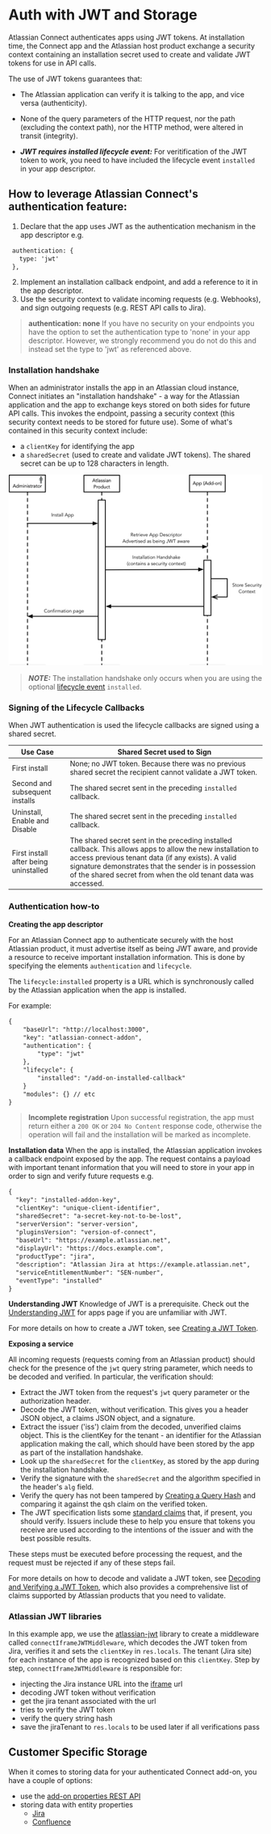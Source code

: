 # Auth with JWT and Storage

Atlassian Connect authenticates apps using JWT tokens. At installation time, the Connect app and the Atlassian host 
product exchange a security context containing an installation secret used to create and validate JWT tokens for use 
in API calls.

The use of JWT tokens guarantees that:

- The Atlassian application can verify it is talking to the app, and vice versa (authenticity).
- None of the query parameters of the HTTP request, nor the path (excluding the context path), nor the HTTP method, 
were altered in transit (integrity).

- **_JWT requires installed lifecycle event:_** For veritification of the JWT token to work, you need to have included the lifecycle event `installed` in your app descriptor.

## How to leverage Atlassian Connect's authentication feature:

1. Declare that the app uses JWT as the authentication mechanism in the app descriptor e.g.
```
 authentication: {
   type: 'jwt'
 },
```
2. Implement an installation callback endpoint, and add a reference to it in the app descriptor.
3. Use the security context to validate incoming requests (e.g. Webhooks), and sign outgoing requests (e.g. REST API calls to Jira).

> **authentication: none**
> If you have no security on your endpoints you have the option to set the authentication type to 'none' in your app descriptor. However, we strongly recommend you do not do this and instead set the type to 'jwt' as referenced above.


### Installation handshake

When an administrator installs the app in an Atlassian cloud instance, Connect initiates an "installation handshake" -  a way for 
the Atlassian application and the app to exchange keys stored on both sides for future API calls. 
This invokes the endpoint, passing a security context (this security context needs to be stored for future use). Some of what's 
contained in this security context include: 
- a `clientKey` for identifying the app
- a `sharedSecret` (used to create and validate JWT tokens). The shared secret can be up to 128 characters in length.

![installation handshake diagram](./images/connect-installation-handshake.png)

> **_NOTE:_**  The installation handshake only occurs when you are using the optional [lifecycle event](https://developer.atlassian.com/platform/forge/events-reference/life-cycle/) `installed`.

### Signing of the Lifecycle Callbacks

When JWT authentication is used the lifecycle callbacks are signed using a shared secret.

| Use Case  | 	Shared Secret used to Sign |
| --------- |--------------------------------------------------------------------------------------------------------------------------------------------------------------------------------------------------------------------------------------------------------------------------------------------|
| First install | None; no JWT token. Because there was no previous shared secret the recipient cannot validate a JWT token. |
| Second and subsequent installs | The shared secret sent in the preceding `installed` callback. |
| Uninstall, Enable and Disable | The shared secret sent in the preceding `installed` callback. |
| First install after being uninstalled | The shared secret sent in the preceding installed callback. This allows apps to allow the new installation to access previous tenant data (if any exists). A valid signature demonstrates that the sender is in possession of the shared secret from when the old tenant data was accessed. |

### Authentication how-to

**Creating the app descriptor**

For an Atlassian Connect app to authenticate securely with the host Atlassian product, it must advertise itself as being 
JWT aware, and provide a resource to receive important installation information. This is done by specifying the elements 
`authentication` and `lifecycle`. 

The `lifecycle:installed` property is a URL which is synchronously called by the Atlassian application when the app is 
installed.

For example:
```
{
    "baseUrl": "http://localhost:3000",
    "key": "atlassian-connect-addon",
    "authentication": {
        "type": "jwt"
    },
    "lifecycle": {
        "installed": "/add-on-installed-callback"
    }
    "modules": {} // etc
}
```

> **Incomplete registration**
> Upon successful registration, the app must return either a `200 OK` or `204 No Content` response code, otherwise the operation will fail and the installation will be marked as incomplete.

**Installation data**
When the app is installed, the Atlassian application invokes a callback endpoint exposed by the app. The request 
contains a payload with important tenant information that you will need to store in your app in order to sign
and verify future requests e.g.

```
{
  "key": "installed-addon-key",
  "clientKey": "unique-client-identifier",
  "sharedSecret": "a-secret-key-not-to-be-lost",
  "serverVersion": "server-version",
  "pluginsVersion": "version-of-connect",
  "baseUrl": "https://example.atlassian.net",
  "displayUrl": "https://docs.example.com",
  "productType": "jira",
  "description": "Atlassian Jira at https://example.atlassian.net",
  "serviceEntitlementNumber": "SEN-number",
  "eventType": "installed"
}
```

**Understanding JWT**
Knowledge of JWT is a prerequisite. Check out the [Understanding JWT](https://developer.atlassian.com/cloud/bitbucket/understanding-jwt-for-apps/) 
for apps page if you are unfamiliar with JWT.

For more details on how to create a JWT token, see [Creating a JWT Token](https://developer.atlassian.com/cloud/bitbucket/understanding-jwt-for-apps/#creating-a-jwt-token).

**Exposing a service**

All incoming requests (requests coming from an Atlassian product) should check for the presence of the `jwt` query 
string parameter, which needs to be decoded and verified. In particular, the verification should:
- Extract the JWT token from the request's `jwt` query parameter or the authorization header.
- Decode the JWT token, without verification. This gives you a header JSON object, a claims JSON object, and a signature.
- Extract the issuer ('iss') claim from the decoded, unverified claims object. This is the clientKey for the tenant - 
an identifier for the Atlassian application making the call, which should have been stored by the app as part of the 
installation handshake.
- Look up the `sharedSecret` for the `clientKey`, as stored by the app during the installation handshake.
- Verify the signature with the `sharedSecret` and the algorithm specified in the header's `alg` field.
- Verify the query has not been tampered by [Creating a Query Hash](https://developer.atlassian.com/cloud/bitbucket/query-string-hash) 
and comparing it against the qsh claim on the verified token.
- The JWT specification lists some [standard claims](https://datatracker.ietf.org/doc/html/draft-ietf-oauth-json-web-token-13#section-4.1.1) 
that, if present, you should verify. Issuers include these to help you ensure that tokens you receive are used according 
to the intentions of the issuer and with the best possible results.

These steps must be executed before processing the request, and the request must be rejected if any of these steps fail.

For more details on how to decode and validate a JWT token, see [Decoding and Verifying a JWT Token](https://developer.atlassian.com/cloud/bitbucket/understanding-jwt-for-apps/#decoding-and-verifying-a-jwt-token), 
which also provides a comprehensive list of claims supported by Atlassian products that you need to validate.

### Atlassian JWT libraries

In this example app, we use the [atlassian-jwt](https://www.npmjs.com/package/atlassian-jwt) library to create a middleware 
called `connectIframeJWTMiddleware`, which decodes the JWT token from Jira, verifies it and sets the `clientKey` in `res.locals`.
The tenant (Jira site) for each instance of the app is recognized based on this `clientKey`. Step by step, 
`connectIframeJWTMiddleware` is responsible for:
- injecting the Jira instance URL into the [iframe](./modules.md/#iframe) url
- decoding JWT token without verification
- get the jira tenant associated with the url
- tries to verify the JWT token
- verify the query string hash
- save the jiraTenant to `res.locals` to be used later if all verifications pass

## Customer Specific Storage

When it comes to storing data for your authenticated Connect add-on, you have a couple of options:
- use the [add-on properties REST API](https://developer.atlassian.com/cloud/confluence/app-properties-api/)
- storing data with entity properties
  - [Jira](https://developer.atlassian.com/cloud/jira/platform/storing-data-with-entity-properties/)
  - [Confluence](https://developer.atlassian.com/cloud/confluence/confluence-entity-properties/)
